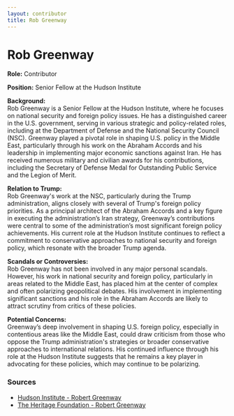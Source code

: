 ```yaml
---
layout: contributor  
title: Rob Greenway  
---
```


# Rob Greenway

**Role:** Contributor

**Position:** Senior Fellow at the Hudson Institute

**Background:**  
Rob Greenway is a Senior Fellow at the Hudson Institute, where he focuses on national security and foreign policy issues. He has a distinguished career in the U.S. government, serving in various strategic and policy-related roles, including at the Department of Defense and the National Security Council (NSC). Greenway played a pivotal role in shaping U.S. policy in the Middle East, particularly through his work on the Abraham Accords and his leadership in implementing major economic sanctions against Iran. He has received numerous military and civilian awards for his contributions, including the Secretary of Defense Medal for Outstanding Public Service and the Legion of Merit.

**Relation to Trump:**  
Rob Greenway's work at the NSC, particularly during the Trump administration, aligns closely with several of Trump's foreign policy priorities. As a principal architect of the Abraham Accords and a key figure in executing the administration’s Iran strategy, Greenway’s contributions were central to some of the administration’s most significant foreign policy achievements. His current role at the Hudson Institute continues to reflect a commitment to conservative approaches to national security and foreign policy, which resonate with the broader Trump agenda.

**Scandals or Controversies:**  
Rob Greenway has not been involved in any major personal scandals. However, his work in national security and foreign policy, particularly in areas related to the Middle East, has placed him at the center of complex and often polarizing geopolitical debates. His involvement in implementing significant sanctions and his role in the Abraham Accords are likely to attract scrutiny from critics of these policies.

**Potential Concerns:**  
Greenway’s deep involvement in shaping U.S. foreign policy, especially in contentious areas like the Middle East, could draw criticism from those who oppose the Trump administration's strategies or broader conservative approaches to international relations. His continued influence through his role at the Hudson Institute suggests that he remains a key player in advocating for these policies, which may continue to be polarizing.

### Sources
- [Hudson Institute - Robert Greenway](https://www.hudson.org/experts/1353-robert-greenway)
- [The Heritage Foundation - Robert Greenway](https://www.heritage.org/staff/robert-greenway)
